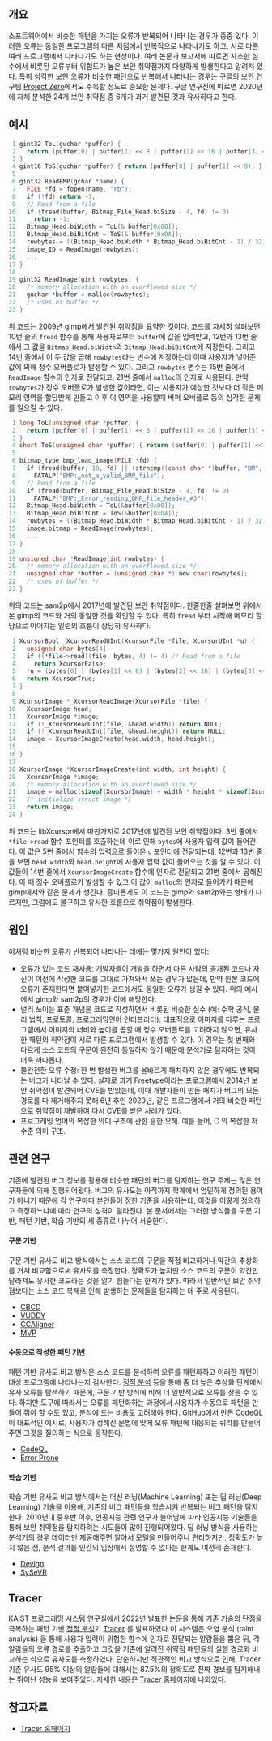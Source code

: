 ## 개요
소프트웨어에서 비슷한 패턴을 가지는 오류가 반복되어 나타나는 경우가 종종 있다. 이러한 오류는 동일한 프로그램의 다른 지점에서 반복적으로 나타나기도 하고, 
서로 다른 여러 프로그램에서 나타나기도 하는 현상이다. 여러 논문과 보고서에 따르면 사소한 실수에서 비롯된 오류부터 위험도가 높은 보안 취약점까지 다양하게 발생한다고 알려져 있다.
특히 심각한 보안 오류가 비슷한 패턴으로 반복해서 나타나는 경우는 구글의 보안 연구팀 [Project Zero](https://googleprojectzero.blogspot.com/2021/02/deja-vu-lnerability.html)에서도 주목할 정도로 중요한 문제다. 구글 연구진에 따르면 2020년에 자체 분석한 24개 보안 취약점 중 6개가 과거 발견된 것과 유사하다고 한다.

## 예시

```c
 1 gint32 ToL(guchar *puffer) {
 2   return (puffer[0] | puffer[1] << 8 | puffer[2] << 16 | puffer[3] << 24);
 3 }
 4 gint16 ToS(guchar *puffer) { return (puffer[0] | puffer[1] << 8); }
 5
 6 gint32 ReadBMP(gchar *name) {
 7   FILE *fd = fopen(name, "rb");
 8   if (!fd) return -1;
 9   // Read from a file
10   if (fread(buffer, Bitmap_File_Head.biSize - 4, fd) != 0)
11     return -1;
12   Bitmap_Head.biWidth = ToL(& buffer[0x00]);
13   Bitmap_Head.biBitCnt = ToS(& buffer[0x0A]);
14   rowbytes = ((Bitmap_Head.biWidth * Bitmap_Head.biBitCnt - 1) / 32) * 4 + 4;
15   image_ID = ReadImage(rowbytes);
16   ...
17 }
18
19 gint32 ReadImage(gint rowbytes) {
20   /* memory allocation with an overflowed size */
21   guchar *buffer = malloc(rowbytes);
22   /* uses of buffer */
23 }
```

위 코드는 2009년 gimp에서 발견된 취약점을 요약한 것이다. 코드를 자세히 살펴보면 10번 줄의 `fread` 함수를 통해 사용자로부터 `buffer`에 값을 입력받고, 12번과 13번 줄에서 그 값을 `Bitmap_Head.biWidth`와 `Bitmap_Head.biBitCnt`에 저장한다. 그리고 14번 줄에서 이 두 값을 곱해 `rowbytes`라는 변수에 저장하는데 이때 사용자가 넣어준 값에 의해 정수 오버플로가 발생할 수 있다. 그리고 `rowbytes` 변수는 15번 줄에서 `ReadImage` 함수의 인자로 전달되고, 21번 줄에서 `malloc`의 인자로 사용된다. 만약 `rowbytes`가 정수 오버플로가 발생한 값이라면, 이는 사용자가 예상한 것보다 더 작은 메모리 영역을 할당받게 만들고 이후 이 영역을 사용할때 버퍼 오버플로 등의 심각한 문제를 일으킬 수 있다.

```c
 1 long ToL(unsigned char *puffer) {
 2   return (puffer[0] | puffer[1] << 8 | puffer[2] << 16 | puffer[3] << 24);
 3 }
 4 short ToS(unsigned char *puffer) { return (puffer[0] | puffer[1] << 8); }
 5
 6 bitmap_type bmp_load_image(FILE *fd) {
 7   if (fread(buffer, 18, fd) || (strncmp((const char *)buffer, "BM", 2)))
 8     FATALP("BMP:␣not␣a␣valid␣BMP␣file");
 9   // Read from a file
10   if (fread(buffer, Bitmap_File_Head.biSize - 4, fd) != 0)
11     FATALP("BMP:␣Error␣reading␣BMP␣file␣header␣#3");
12   Bitmap_Head.biWidth = ToL(&buffer[0x00]);
13   Bitmap_Head.biBitCnt = ToS(&buffer[0x0A]);
14   rowbytes = ((Bitmap_Head.biWidth * Bitmap_Head.biBitCnt - 1) / 32) * 4 + 4;
15   image.bitmap = ReadImage(rowbytes);
16   ...
17 }
18
19 unsigned char *ReadImage(int rowbytes) {
20   /* memory allocation with an overflowed size */
21   unsigned char *buffer = (unsigned char *) new char[rowbytes];
22   /* uses of buffer */
23 }
```

위의 코드는 sam2p에서 2017년에 발견된 보안 취약점이다. 한줄한줄 살펴보면 위에서 본 gimp의 코드와 거의 동일한 것을 확인할 수 있다. 특히 `fread` 부터 시작해 메모리 할당으로 이어지는 일련의 흐름이 상당히 유사하다.

```c
 1 XcursorBool _XcursorReadUInt(XcursorFile *file, XcursorUInt *u) {
 2   unsigned char bytes[4];
 3   if ((*file->read)(file, bytes, 4) != 4) // Read from a file
 4     return XcursorFalse;
 5   *u = (bytes[0] | (bytes[1] << 8) | (bytes[2] << 16) | (bytes[3] << 24));
 6   return XcursorTrue;
 7 }
 8
 9 XcursorImage *_XcursorReadImage(XcursorFile *file) {
10   XcursorImage head;
11   XcursorImage *image;
12   if (!_XcursorReadUInt(file, &head.width)) return NULL;
13   if (!_XcursorReadUInt(file, &head.height)) return NULL;
14   image = XcursorImageCreate(head.width, head.height);
15   ...
16 }
17
18 XcursorImage *XcursorImageCreate(int width, int height) {
19   XcursorImage *image;
20   /* memory allocation with an overflowed size */
21   image = malloc(sizeof(XcursorImage) + width * height * sizeof(XcursorPixel));
22   /* initialize struct image */
23   return image;
24 }
```

위 코드는 libXcursor에서 마찬가지로 2017년에 발견된 보안 취약점이다. 3번 줄에서 `*file->read` 함수 포인터를 호출하는데 이로 인해 `bytes`에 사용자 입력 값이 들어간다. 이 값은 5번 줄에서 함수의 입력으로 들어온 `u` 포인터에 전달되는데, 12번과 13번 줄을 보면 `head.width`와 `head.height`에 사용자 입력 값이 들어오는 것을 알 수 있다. 이 값들이 14번 줄에서 `XcursorImageCreate` 함수에 인자로 전달되고 21번 줄에서 곱해진다. 이 때 정수 오버플로가 발생할 수 있고 이 값이 `malloc`의 인자로 들어가기 때문에 gimp에서와 같은 문제가 생긴다. 흥미롭게도 이 코드는 gimp와 sam2p와는 형태가 다르지만, 그럼에도 불구하고 유사한 흐름으로 취약점이 발생한다. 

## 원인
이처럼 비슷한 오류가 반복되어 나타나는 데에는 몇가지 원인이 있다:
- 오류가 있는 코드 재사용: 개발자들이 개발을 하면서 다른 사람의 공개된 코드나 자신이 이전에 작성한 코드를 그대로 가져와서 쓰는 경우가 많은데, 만약 원본 코드에 오류가 존재한다면 붙여넣기한 코드에서도 동일한 오류가 생길 수 있다. 위의 예시에서 gimp와 sam2p의 경우가 이에 해당한다. 
- 널리 쓰이는 표준 개념을 코드로 작성하면서 비롯된 비슷한 실수 (예: 수학 공식, 물리 법칙, 프로토콜, 프로그래밍언어 인터프리터): 대표적으로 이미지를 다루는 프로그램에서 이미지의 너비와 높이를 곱할 때 정수 오버플로를 고려하지 않으면, 유사한 패턴의 취약점이 서로 다른 프로그램에서 발생할 수 있다. 이 경우는 첫 번째와 다르게 소스 코드의 구문이 완전히 동일하지 않기 때문에 분석기로 탐지하는 것이 더욱 까다롭다.
- 불완전한 오류 수정: 한 번 발생한 버그를 올바르게 패치하지 않은 경우에도 반복되는 버그가 나타날 수 있다. 실제로 과거 Freetype이라는 프로그램에서 2014년 보안 취약점이 발견되어 CVE를 받았는데, 이때 개발자들이 만든 패치가 버그의 모든 경로를 다 제거해주지 못해 6년 후인 2020년, 같은 프로그램에서 거의 비슷한 패턴으로 취약점이 재발하여 다시 CVE를 받은 사례가 있다.
- 프로그래밍 언어의 복잡한 의미 구조에 관한 흔한 오해. 예를 들어, C 의 복잡한 저수준 의미 구조. 

## 관련 연구

기존에 발견된 버그 정보를 활용해 비슷한 패턴의 버그를 탐지하는 연구 주제는 많은 연구자들에 의해 진행되어왔다. 버그의 유사도는 아직까지 학계에서 엄밀하게 정의된 용어가 아니기 때문에 각 연구마다 본인들이 정한 기준을 사용하는데, 이것을 어떻게 정의하고 측정하느냐에 따라 연구의 성격이 달라진다. 본 문서에서는 그러한 방식들을 구문 기반, 패턴 기반, 학습 기반의 세 종류로 나누어 서술한다.

#### 구문 기반

구문 기반 유사도 비교 방식에서는 소스 코드의 구문을 직접 비교하거나 약간의 추상화를 거쳐 비교함으로써 유사도를 측정한다. 정확도가 높지만 소스 코드의 구문이 약간만 달라져도 유사한 코드라는 것을 알기 힘들다는 한계가 있다. 따라서 일반적인 보안 취약점보다는 소스 코드 복제로 인해 발생하는 문제들을 탐지하는 데 주로 사용된다.

- [CBCD](https://ieeexplore.ieee.org/stamp/stamp.jsp?tp=&arnumber=6227183)
- [VUDDY](https://ieeexplore.ieee.org/stamp/stamp.jsp?tp=&arnumber=7958600)
- [CCAligner](https://ieeexplore.ieee.org/stamp/stamp.jsp?tp=&arnumber=8453188)
- [MVP](https://www.usenix.org/system/files/sec20-xiao.pdf)

#### 수동으로 작성한 패턴 기반

패턴 기반 유사도 비교 방식은 소스 코드를 분석하여 오류를 패턴화하고 이러한 패턴이 대상 프로그램에 나타나는지 검사한다. [정적 분석](https://github.com/prosyslab/pl-wiki/wiki/정적-분석-(static-analysis)) 등을 통해 좀 더 높은 추상화 단계에서 유사 오류를 탐색하기 때문에, 구문 기반 방식에 비해 더 일반적으로 오류를 찾을 수 있다. 하지만 도구에 따라서는 오류를 패턴화하는 과정에서 사용자가 수동으로 패턴을 만들어 줘야 할 수도 있고, 분석에 드는 비용도 고려해야 한다. GitHub에서 만든 CodeQL이 대표적인 예시로, 사용자가 정해진 문법에 맞게 오류 패턴에 대응되는 쿼리를 만들어주면 그것을 질의하는 식으로 동작한다.

- [CodeQL](https://codeql.github.com/)
- [Error Prone](https://github.com/google/error-prone)

#### 학습 기반

학습 기반 유사도 비교 방식에서는 머신 러닝(Machine Learning) 또는 딥 러닝(Deep Learning) 기술을 이용해, 기존의 버그 패턴들을 학습시켜 반복되는 버그 패턴을 탐지한다. 2010년대 중후반 이후, 인공지능 관련 연구가 늘어남에 따라 인공지능 기술들을 통해 보안 취약점을 탐지하려는 시도들이 많이 진행되어왔다. 딥 러닝 방식을 사용하는 분석기의 경우 데이터만 제공해주면 알아서 모델을 만들어주니 편리하지만, 정확도가 높지 않은 점, 분석 결과를 인간의 입장에서 설명할 수 없다는 한계도 여전히 존재한다.

- [Devign](https://arxiv.org/pdf/1909.03496.pdf)
- [SySeVR](https://arxiv.org/pdf/1807.06756.pdf)


## Tracer

KAIST 프로그래밍 시스템 연구실에서 2022년 발표한 논문을 통해 기존 기술의 단점을 극복하는 패턴 기반 [정적 분석](https://github.com/prosyslab/pl-wiki/wiki/정적-분석-(static-analysis))기 [Tracer](https://prosys.kaist.ac.kr/tracer/) 를 발표하였다.이 시스템은 오염 분석 (taint analysis) 을 통해 사용자 입력이 위험한 함수에 인자로 전달되는 알람들을 뽑은 뒤, 각 알람들의 오류 경로를 추출하고 그것을 기존에 알려진 취약점 패턴들의 실행 경로와 비교하는 식으로 유사도를 측정하였다. 단순하지만 직관적인 비교 방식으로 인해, Tracer 기준 유사도 95% 이상의 알람들에 대해서는 87.5%의 정확도로 진짜 경보를 탐지해내는 뛰어난 성능을 보여주었다. 자세한 내용은 [Tracer 홈페이지](https://prosys.kaist.ac.kr/tracer/)에 나와있다.

## 참고자료
- [Tracer 홈페이지](https://prosys.kaist.ac.kr/tracer/)
